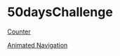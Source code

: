 # 50daysChallenge

[Counter](https://compassionate-tereshkova-406107.netlify.app/)

[Animated Navigation](https://naughty-williams-ceb930.netlify.app)
